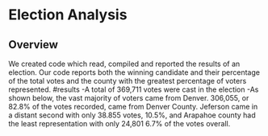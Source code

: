 # Election Analysis
## Overview
We created code which read, compiled and reported the results of an election. Our code reports both the winning candidate and their percentage of the total votes and the county with the greatest percentage of voters represented. 
#results
-A total of 369,711 votes were cast in the election
-As shown below, the vast majority of voters came from Denver. 306,055, or 82.8% of the votes recorded, came from Denver County. Jeferson came in a distant second with only 38.855 votes, 10.5%, and Arapahoe county had the least representation with only 24,801 6.7% of the votes overall.
